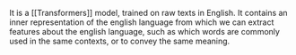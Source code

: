 It is a [[Transformers]] model, trained on raw texts in English. It contains an inner representation of the english language from which we can extract features about the english language, such as which words are commonly used in the same contexts, or to convey the same meaning. 